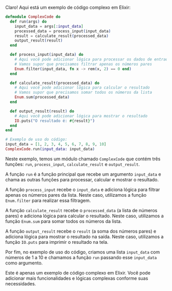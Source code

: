 Claro! Aqui está um exemplo de código complexo em Elixir:

```elixir
defmodule ComplexCode do
  def run(args) do
    input_data = args[:input_data]
    processed_data = process_input(input_data)
    result = calculate_result(processed_data)
    output_result(result)
  end

  def process_input(input_data) do
    # Aqui você pode adicionar lógica para processar os dados de entrada
    # Vamos supor que precisamos filtrar apenas os números pares
    Enum.filter(input_data, fn x -> rem(x, 2) == 0 end)
  end

  def calculate_result(processed_data) do
    # Aqui você pode adicionar lógica para calcular o resultado
    # Vamos supor que precisamos somar todos os números da lista
    Enum.sum(processed_data)
  end

  def output_result(result) do
    # Aqui você pode adicionar lógica para mostrar o resultado
    IO.puts("O resultado é: #{result}")
  end
end

# Exemplo de uso do código:
input_data = [1, 2, 3, 4, 5, 6, 7, 8, 9, 10]
ComplexCode.run(input_data: input_data)
```

Neste exemplo, temos um módulo chamado `ComplexCode` que contém três funções: `run`, `process_input`, `calculate_result` e `output_result`. 

A função `run` é a função principal que recebe um argumento `input_data` e chama as outras funções para processar, calcular e mostrar o resultado. 

A função `process_input` recebe o `input_data` e adiciona lógica para filtrar apenas os números pares da lista. Neste caso, utilizamos a função `Enum.filter` para realizar essa filtragem.

A função `calculate_result` recebe o `processed_data` (a lista de números pares) e adiciona lógica para calcular o resultado. Neste caso, utilizamos a função `Enum.sum` para somar todos os números da lista.

A função `output_result` recebe o `result` (a soma dos números pares) e adiciona lógica para mostrar o resultado na saída. Neste caso, utilizamos a função `IO.puts` para imprimir o resultado na tela.

Por fim, no exemplo de uso do código, criamos uma lista `input_data` com números de 1 a 10 e chamamos a função `run` passando esse `input_data` como argumento.

Este é apenas um exemplo de código complexo em Elixir. Você pode adicionar mais funcionalidades e lógicas complexas conforme suas necessidades.